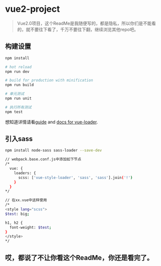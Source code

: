 # vue2-project

> Vue2.0项目，这个ReadMe是我随便写的，都是隐私，所以你们是不能看的，就不要往下看了，千万不要往下翻，继续浏览其他repo吧。

## 构建设置

``` bash
npm install

# hot reload
npm run dev

# build for production with minification
npm run build

# 单元测试
npm run unit

# 执行所有测试
npm test
```

想知道详情请看[guide](http://vuejs-templates.github.io/webpack/) and [docs for vue-loader](http://vuejs.github.io/vue-loader).

## 引入sass

``` bash
npm install node-sass sass-loader --save-dev

// webpack.base.conf.js中添加如下节点
/*
  vue: {
    loaders: {
      scss: ['vue-style-loader', 'sass', 'sass'].join('!')
    }
  }
*/

// 在xx.vue中这样使用
/*
<style lang="scss">
$test: big;

h1, h2 {
  font-weight: $test;
}
</style>
*/

```

## 哎，都说了不让你看这个ReadMe，你还是看完了。
